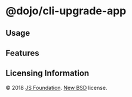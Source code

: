 # @dojo/cli-upgrade-app

## Usage

## Features

## Licensing Information

© 2018 [JS Foundation](https://js.foundation/). [New BSD](http://opensource.org/licenses/BSD-3-Clause) license.
